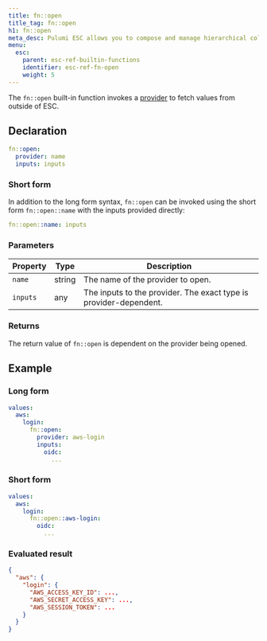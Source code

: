 ```yaml
---
title: fn::open
title_tag: fn::open
h1: fn::open
meta_desc: Pulumi ESC allows you to compose and manage hierarchical collections of configuration and secrets and consume them in various ways.
menu:
  esc:
    parent: esc-ref-builtin-functions
    identifier: esc-ref-fn-open
    weight: 5
---
```


The `fn::open` built-in function invokes a [provider](/docs/esc/reference/providers/) to fetch values from outside of ESC.

## Declaration

```yaml
fn::open:
  provider: name
  inputs: inputs
```

### Short form

In addition to the long form syntax, `fn::open` can be invoked using the short form `fn::open::name` with the inputs provided directly:

```yaml
fn::open::name: inputs
```

### Parameters

| Property    | Type         | Description                                                       |
|-------------|--------------|-------------------------------------------------------------------|
| `name`      | string       | The name of the provider to open.
| `inputs`    | any          | The inputs to the provider. The exact type is provider-dependent.

### Returns

The return value of `fn::open` is dependent on the provider being opened.

## Example

### Long form

```yaml
values:
  aws:
    login:
      fn::open:
        provider: aws-login
        inputs:
          oidc:
            ...
```

### Short form

```yaml
values:
  aws:
    login:
      fn::open::aws-login:
        oidc:
          ...
```

### Evaluated result

```json
{
  "aws": {
    "login": {
      "AWS_ACCESS_KEY_ID": ...,
      "AWS_SECRET_ACCESS_KEY": ...,
      "AWS_SESSION_TOKEN": ...
    }
  }
}
```
